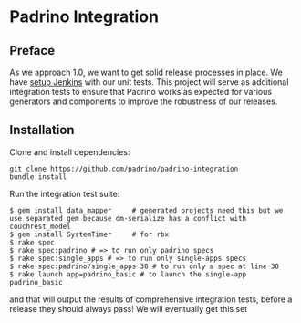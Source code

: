 # Padrino Integration

## Preface

As we approach 1.0, we want to get solid release processes in place. We have [setup Jenkins](http://jenkins.lipsiasoft.com) with our unit tests. This project will serve as additional integration tests to ensure that Padrino works as expected for various generators and components to improve the robustness of our releases.

## Installation

Clone and install dependencies:

```
git clone https://github.com/padrino/padrino-integration
bundle install
```

Run the integration test suite:

```
$ gem install data_mapper     # generated projects need this but we use separated gem because dm-serialize has a conflict with couchrest_model
$ gem install SystemTimer     # for rbx
$ rake spec
$ rake spec:padrino # => to run only padrino specs
$ rake spec:single_apps # => to run only single-apps specs
$ rake spec:padrino/single_apps 30 # to run only a spec at line 30
$ rake launch app=padrino_basic # to launch the single-app padrino_basic
```

and that will output the results of comprehensive integration tests, before a release they should always pass! We will eventually get this set